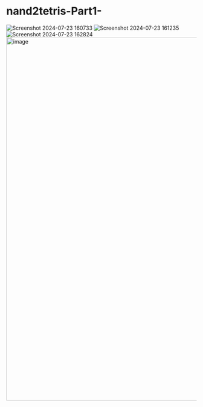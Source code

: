 # nand2tetris-Part1-
![Screenshot 2024-07-23 160733](https://github.com/user-attachments/assets/ac07a701-fe68-42a6-a16b-44fc6780cf05)
![Screenshot 2024-07-23 161235](https://github.com/user-attachments/assets/e5ad49fc-5342-4024-9525-fe16a318e28a)
![Screenshot 2024-07-23 162824](https://github.com/user-attachments/assets/08406512-f951-4409-a31a-0d49e88d4924)
<img width="959" alt="image" src="https://github.com/user-attachments/assets/dcf80a59-3ce3-4794-aead-1116c2c4487f">

